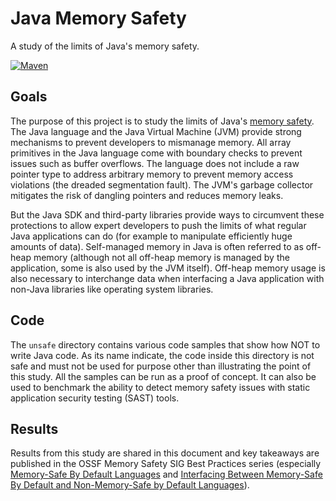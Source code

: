 # Java Memory Safety

A study of the limits of Java's memory safety.

[![Maven](https://github.com/thomasleplus/java-memory-safety/workflows/Maven/badge.svg)](https://github.com/thomasleplus/java-memory-safety/actions?query=workflow:"Maven")

## Goals

The purpose of this project is to study the limits of Java's [memory
safety](https://en.wikipedia.org/wiki/Memory_safety). The Java
language and the Java Virtual Machine (JVM) provide strong mechanisms to
prevent developers to mismanage memory. All array primitives in the
Java language come with boundary checks to prevent issues such as
buffer overflows. The language does not include a raw pointer type to
address arbitrary memory to prevent memory access violations (the
dreaded segmentation fault). The JVM's garbage collector mitigates the
risk of dangling pointers and reduces memory leaks.

But the Java SDK and third-party libraries provide ways to circumvent
these protections to allow expert developers to push the limits of
what regular Java applications can do (for example to manipulate
efficiently huge amounts of data). Self-managed memory in Java is
often referred to as off-heap memory (although not all off-heap memory
is managed by the application, some is also used by the JVM
itself). Off-heap memory usage is also necessary to interchange data
when interfacing a Java application with non-Java libraries like
operating system libraries.

## Code

The `unsafe` directory contains various code samples that show how NOT
to write Java code. As its name indicate, the code inside this
directory is not safe and must not be used for purpose other than
illustrating the point of this study. All the samples can be run as a
proof of concept. It can also be used to benchmark the ability to
detect memory safety issues with static application security testing
(SAST) tools.

## Results

Results from this study are shared in this document and key takeaways
are published in the OSSF Memory Safety SIG Best Practices series
(especially [Memory-Safe By Default Languages](https://github.com/ossf/Memory-Safety/blob/main/docs/best-practice-memory-safe-by-default-languages.md)
and [Interfacing Between Memory-Safe By Default and Non-Memory-Safe by Default Languages](https://github.com/ossf/Memory-Safety/blob/main/docs/best-practice-interfacing.md)).
